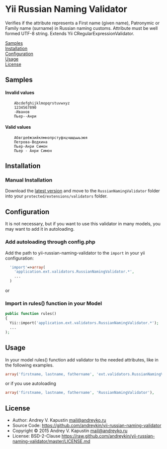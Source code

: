 # Yii Russian Naming Validator

Verifies if the attribute represents a First name (given name), Patronymic or Family name (surname) in Russian naming customs. Attribute must be well formed UTF-8 string. Extends Yii CRegularExpressionValidator.

[Samples](#samples)  
[Installation](#installation)  
[Configuration](#configuration)  
[Usage](#usage)  
[License](#license)  

## Samples 
#### Invalid values 

		Abcdefghijklmopqrstuvwxyz
		1234567890
		-Иванов
		Пьер--Анри

#### Valid values 

		Абвгдеёжзийклмнопрстуфхцчшщъыьэюя
		Петрова-Водкина
		Пьер-Анри Симон
		Пьер - Анри Симон


## Installation

### Manual Installation

Download the [latest version](https://github.com/andreykin/yii-russian-naming-validator/archive/master.zip) and move to the `RussianNamingValidator` folder into your `protected/extensions/validators` folder.

## Configuration

It is not necessary, but if you want to use this validator in many models, you may want to add it in autoloading.

### Add autoloading through config.php
Add the path to yii-russian-naming-validator to the `import` in your yii configuration:

```php
  'import'=>array(
    'application.ext.validators.RussianNamingValidator.*',
    ...
  )
```

or
### Import in rules() function in your Model

```php
public function rules()
{
  Yii::import('application.ext.validators.RussianNamingValidator.*');
  ... 
);
```

## Usage

In your model rules() function add validator to the needed attributes, like in the following examples.

```php
array('firstname, lastname, fathername', 'ext.validators.RussianNamingValidator.RussianNamingValidator'),
```

or if you use autoloading
```php
array('firstname, lastname, fathername', 'RussianNamingValidator'),
```

## License

- Author: Andrey V. Kapustin <mail@andreyko.ru>
- Source Code: https://github.com/andreykin/yii-russian-naming-validator
- Copyright © 2015 Andrey V. Kapustin <mail@andreyko.ru>
- License: BSD-2-Clause https://raw.github.com/andreykin/yii-russian-naming-validator/master/LICENSE.md

